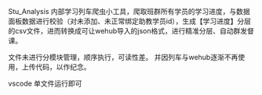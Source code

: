 Stu_Analysis
内部学习列车爬虫小工具，爬取班群所有学员的学习进度，与数据面板数据进行校验（对未添加、未正常绑定助教学员id），生成【学习进度】分层的csv文件，进而转换成可让wehub导入的json格式，进行精准分层、自动群发督课。
 
文件未进行分模块管理，顺序执行，可读性差。 并因列车与wehub逐渐不再使用，上传代码，以作纪念。
 
vscode 单文件运行即可
